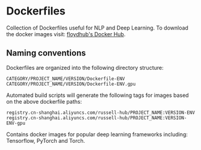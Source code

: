 # Dockerfiles

Collection of Dockerfiles useful for NLP and Deep Learning. To download the docker images
visit: [floydhub's Docker Hub](https://hub.docker.com/r/registry.cn-shanghai.aliyuncs.com/russell-hub/).


## Naming conventions

Dockerfiles are organized into the following directory structure:

```
CATEGORY/PROJECT_NAME/VERSION/Dockerfile-ENV
CATEGORY/PROJECT_NAME/VERSION/Dockerfile-ENV.gpu
```

Automated build scripts will generate the following tags for images based on
the above dockerfile paths:

```
registry.cn-shanghai.aliyuncs.com/russell-hub/PROJECT_NAME:VERSION-ENV
registry.cn-shanghai.aliyuncs.com/russell-hub/PROJECT_NAME:VERSION-ENV-gpu
```

Contains docker images for popular deep learning frameworks including: Tensorflow, PyTorch and Torch.
